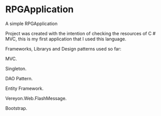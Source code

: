 # RPGApplication
A simple RPGApplication



Project was created with the intention of checking the resources of C # MVC, this is my first application that I used this language.

Frameworks, Librarys and Design patterns used so far:

MVC.

Singleton.

DAO Pattern.

Entity Framework.

Vereyon.Web.FlashMessage.

Bootstrap.
